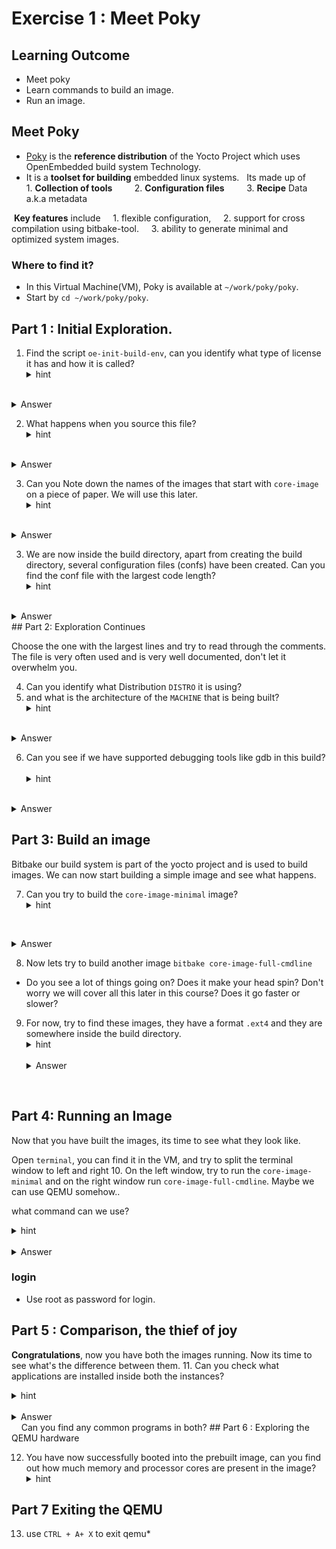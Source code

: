 # Exercise 1 : Meet Poky 

## Learning Outcome 

- Meet poky
-  Learn commands to build an image.
-  Run an image.
## Meet Poky

- [Poky](https://docs.yoctoproject.org/overview-manual/yp-intro.html#reference-distribution-poky) is the **reference distribution** of the Yocto Project which uses OpenEmbedded build system Technology.
- It is a **toolset for building** embedded linux systems.
  Its made up of
        1.  **Collection of tools**
        2.  **Configuration files**
        3.  **Recipe** Data a.k.a metadata

 **Key features** include
	    1. flexible configuration,
	    2. support for cross compilation using bitbake-tool.
	    3. ability to generate minimal and optimized system images.
### Where to find it?

- In this Virtual Machine(VM), Poky is available at `~/work/poky/poky`.
- Start by `cd ~/work/poky/poky`.
  
## Part 1 : Initial Exploration.

1. Find the script `oe-init-build-env`, can you identify what type of license it has and how it is called?
   <details>
   <summary>hint</summary>
    Just try to read the first few lines of this script. It's a complex script, don't let it bother you. 
</details>
   <details>
   <summary>Answer</summary>
   This script is to be called `./oe-init-build-env builddir` and the license is `GPL-2.0`
   </details>

2. What happens when you source this file? 
   <details>
   <summary>hint</summary>
    What does the name indicate? 
</details>
   <details>
   <summary>Answer</summary>
   The sourcing creates the build environment, the configuration files and switches us to the build directory.
   </details>

   3. Can you Note down the names of the images that start with `core-image` on a piece of paper. We will use this later.
   <details>
   <summary>hint</summary>
     pay special attention to the names  core-image-* 
</details>
   <details>
   <summary>Answer</summary>
 - we  see the images : `core-image-minimal`, `core-image-full-cmdline`, `core-image-weston` and so on when we source the script.
   </details>

3. We are now inside the build directory, apart from creating the build directory, several configuration files (confs) have been created. Can you find the conf file with the largest code length?
   <details>
   <summary>hint</summary>
    - You can use `find . -name "*.conf"` to find all the conf files inside a specific directory
    - Use `wc` to find word count for the files
    - **Pro tip**: use `xargs` if possible to combine find and wc.
</details>
   <details>
   <summary>Answer</summary>
    `local.conf` is the file
   </details>
## Part 2: Exploration Continues

 Choose the one with the largest lines and try to read through the comments. The file is very often used and is very well documented, don't let it overwhelm you.

4. Can you identify what Distribution `DISTRO`  it is using? 
5. and what is the architecture of  the `MACHINE`  that is being built?
   <details>
   <summary>hint</summary>
    - Check the DISTRO Variable and see what it is set for distribution
    - Look at the `MACHINE` variable maybe there is a clue to what architecture we are building.
</details>
   <details>
   <summary>Answer</summary>
    - Distribution can be found from the `DISTRO` variable which is set to "poky"
    - The architecture being built can be found from the `MACHINE` variable which is set to `qemux86-64`
   </details>

6. Can you see if we have supported debugging tools like gdb  in this build?
   <details>
   <summary>hint</summary>
    - Reading the comments above EXTRA_IMAGE_FEATURES could give you an idea.
</details>
   <details>
   <summary>Answer</summary>
  - Debugging tools are not enabled. `tools-debug` add support for gdb and other debugging tools.
   </details>

## Part 3: Build an image 
 
 Bitbake our build system is part of the yocto project and is used to build images. We can now start building a simple image and see what happens.

7. Can you try to build the `core-image-minimal` image?
   <details>
   <summary>hint</summary>
    -**Bitbake** our build system, can build an image just like this `bitbake  Image_name`. 
   </details>
   <details>
   <summary>Answer</summary>
  - `bitbake core-image-minimal`
   </details>
   
8. Now lets try to build another image 
`bitbake core-image-full-cmdline`

- Do you see a lot of things going on? Does it make your head spin? Don't  worry we will cover all this later in this course? Does it go faster or slower?

9. For now, try to find these images, they have a format `.ext4` and they are somewhere inside the build directory.
   <details>
    <summary>hint</summary>
    You can use `find . -name "core-image*.ext4"` to find the file, from which you can infer the directory.
    </details>
   <details>
   <summary>Answer</summary>
  - You can find the output images here `/home/yocto/work/poky/poky/build/tmp/deploy/images/qemux86-64`
   </details>
   
## Part 4: Running an Image

Now that you have built the images, its time to see what they look like.

 Open `terminal`, you can find it in the VM, and try to split the terminal window to left and right 
10. On the left window, try to run the `core-image-minimal` and on the right window run `core-image-full-cmdline`. Maybe we can use QEMU somehow..
   
what command can we use?
   <details>
    <summary>hint</summary>
 At its simplest form you can use qemu by `runqemu image_name`
    </details>
   <details>
   <summary>Answer</summary>
  -  Use `runqemu core-image-minimal`  on the left
  -  Use `runqemu core-image-full-cmdline` on the right
   </details>

### login

* Use root as password for login.

## Part 5 : Comparison, the thief of joy

**Congratulations**, now you have both the images running. Now its time to see what's the difference between them.
11. Can you check what applications are installed inside both the instances?
   <details>
    <summary>hint</summary>
    You can check the installed applications under `bin` directory
    </details>
   <details>
   <summary>Answer</summary>
  - `ls /usr/bin`
   </details>
   
 Can you find any common programs in both?
## Part 6 : Exploring the QEMU hardware 
  
12. You have now successfully booted into the prebuilt image, can you find out how much memory and processor cores are present in the image?
    <details>
    <summary>hint</summary>
    - Use the command `free` to find the memory
    - Use the command `nproc` to find the processors
    </details>
## Part 7 Exiting the QEMU

13. use `CTRL + A+ X` to exit qemu*